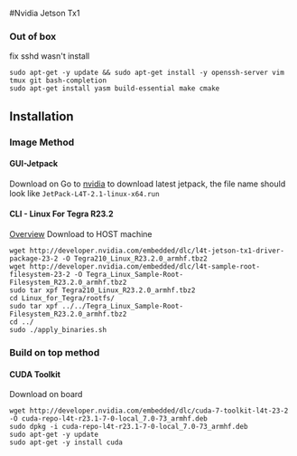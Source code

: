 #Nvidia Jetson Tx1

### Out of box
fix sshd wasn't install
```
sudo apt-get -y update && sudo apt-get install -y openssh-server vim  tmux git bash-completion 
sudo apt-get install yasm build-essential make cmake
```
## Installation

### Image Method
#### GUI-Jetpack
Download on 
Go to [nvidia](https://developer.nvidia.com/embedded/downloads?#?dn=jetpack-for-l4t-2-1) to download latest jetpack, the file name should look like `JetPack-L4T-2.1-linux-x64.run`

#### CLI - Linux For Tegra R23.2
[Overview](https://developer.nvidia.com/embedded/linux-tegra)
Download to HOST machine
```
wget http://developer.nvidia.com/embedded/dlc/l4t-jetson-tx1-driver-package-23-2 -O Tegra210_Linux_R23.2.0_armhf.tbz2
wget http://developer.nvidia.com/embedded/dlc/l4t-sample-root-filesystem-23-2 -O Tegra_Linux_Sample-Root-Filesystem_R23.2.0_armhf.tbz2
sudo tar xpf Tegra210_Linux_R23.2.0_armhf.tbz2
cd Linux_for_Tegra/rootfs/
sudo tar xpf ../../Tegra_Linux_Sample-Root-Filesystem_R23.2.0_armhf.tbz2
cd ../
sudo ./apply_binaries.sh
```

### Build on top method

#### CUDA Toolkit
Download on board
```
wget http://developer.nvidia.com/embedded/dlc/cuda-7-toolkit-l4t-23-2 -O cuda-repo-l4t-r23.1-7-0-local_7.0-73_armhf.deb
sudo dpkg -i cuda-repo-l4t-r23.1-7-0-local_7.0-73_armhf.deb
sudo apt-get -y update
sudo apt-get -y install cuda
```
